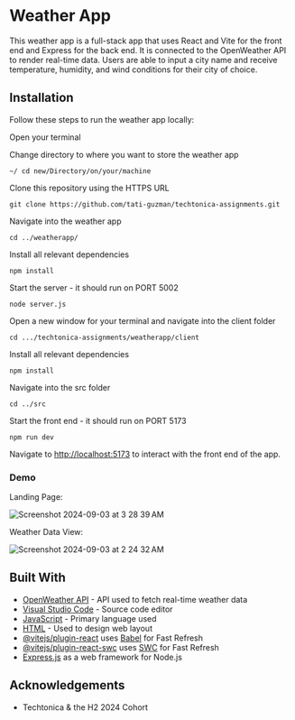 # Weather App

This weather app is a full-stack app that uses React and Vite for the front end and Express for the back end. It is connected to the OpenWeather API to render real-time data. Users are able to input a city name and receive temperature, humidity, and wind conditions for their city of choice.

## Installation

Follow these steps to run the weather app locally:

Open your terminal

Change directory to where you want to store the weather app

```
~/ cd new/Directory/on/your/machine
```

Clone this repository using the HTTPS URL

```
git clone https://github.com/tati-guzman/techtonica-assignments.git
```

Navigate into the weather app

```
cd ../weatherapp/
```

Install all relevant dependencies

```
npm install
```

Start the server - it should run on PORT 5002

```
node server.js
```

Open a new window for your terminal and navigate into the client folder

```
cd .../techtonica-assignments/weatherapp/client
```

Install all relevant dependencies

```
npm install
```

Navigate into the src folder

```
cd ../src
```

Start the front end - it should run on PORT 5173

```
npm run dev
```

Navigate to [http://localhost:5173](http://localhost:5173) to interact with the front end of the app.

### Demo

Landing Page:

![Screenshot 2024-09-03 at 3 28 39 AM](https://github.com/user-attachments/assets/df3abc18-5529-4a47-9756-79f7613a5a02)

Weather Data View:

![Screenshot 2024-09-03 at 2 24 32 AM](https://github.com/user-attachments/assets/2d393b8e-2a4c-426c-9637-5abe9c75c7d6)

## Built With

* [OpenWeather API](https://openweathermap.org/api) - API used to fetch real-time weather data
* [Visual Studio Code](https://code.visualstudio.com/) - Source code editor
* [JavaScript](https://www.javascript.com/) - Primary language used
* [HTML](https://html.com/) - Used to design web layout
* [@vitejs/plugin-react](https://github.com/vitejs/vite-plugin-react/blob/main/packages/plugin-react/README.md) uses [Babel](https://babeljs.io/) for Fast Refresh
* [@vitejs/plugin-react-swc](https://github.com/vitejs/vite-plugin-react-swc) uses [SWC](https://swc.rs/) for Fast Refresh
* [Express.js](https://expressjs.com/) as a web framework for Node.js

## Acknowledgements

* Techtonica & the H2 2024 Cohort
